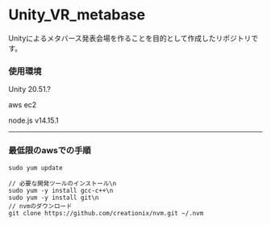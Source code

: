 # Unity_VR_metabase
Unityによるメタバース発表会場を作ることを目的として作成したリポジトリです。

### 使用環境

Unity 20.51.?

aws ec2

node.js v14.15.1

---

### 最低限のawsでの手順
```
sudo yum update

// 必要な開発ツールのインストール\n
sudo yum -y install gcc-c++\n
sudo yum -y install git\n
// nvmのダウンロード
git clone https://github.com/creationix/nvm.git ~/.nvm
```
